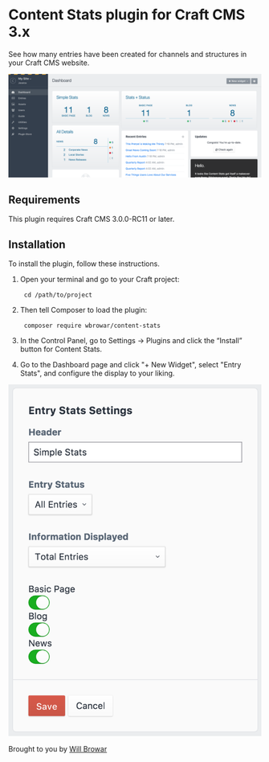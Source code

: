 # Content Stats plugin for Craft CMS 3.x

See how many entries have been created for channels and structures in your Craft CMS website.

![Screenshot](resources/img/contentstats-entry-count.png)

## Requirements

This plugin requires Craft CMS 3.0.0-RC11 or later.

## Installation

To install the plugin, follow these instructions.

1. Open your terminal and go to your Craft project:

        cd /path/to/project

2. Then tell Composer to load the plugin:

        composer require wbrowar/content-stats

3. In the Control Panel, go to Settings → Plugins and click the “Install” button for Content Stats.

4. Go to the Dashboard page and click "+ New Widget", select "Entry Stats", and configure the display to your liking.

![Screenshot](resources/img/contentstats-entry-count-settings.png)

Brought to you by [Will Browar](http://wbrowar.com)
